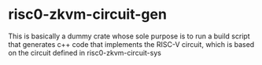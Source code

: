 # risc0-zkvm-circuit-gen

This is basically a dummy crate whose sole purpose is to run a build script
that generates c++ code that implements the RISC-V circuit, which is based
on the circuit defined in risc0-zkvm-circuit-sys

